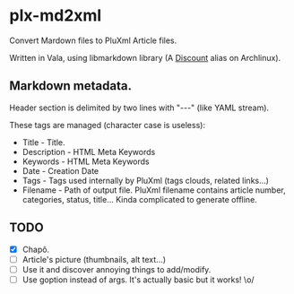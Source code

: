 # plx-md2xml

Convert Mardown files to PluXml Article files. 

Written in Vala, using libmarkdown library (A [Discount](http://www.pell.portland.or.us/~orc/Code/discount/) alias on Archlinux).

## Markdown metadata.

Header section is delimited by two lines with "---" (like YAML stream).

These tags are managed (character case is useless):

* Title       - Title.
* Description - HTML Meta Keywords
* Keywords    - HTML Meta Keywords
* Date        - Creation Date
* Tags        - Tags used internally by PluXml (tags clouds, related links...)
* Filename    - Path of output file. PluXml filename contains article number, categories, status, title... Kinda complicated to generate offline.

## TODO

- [X] Chapô.
- [ ] Article's picture (thumbnails, alt text...)
- [ ] Use it and discover annoying things to add/modify.
- [ ] Use goption instead of args. It's actually basic but it works! \o/
